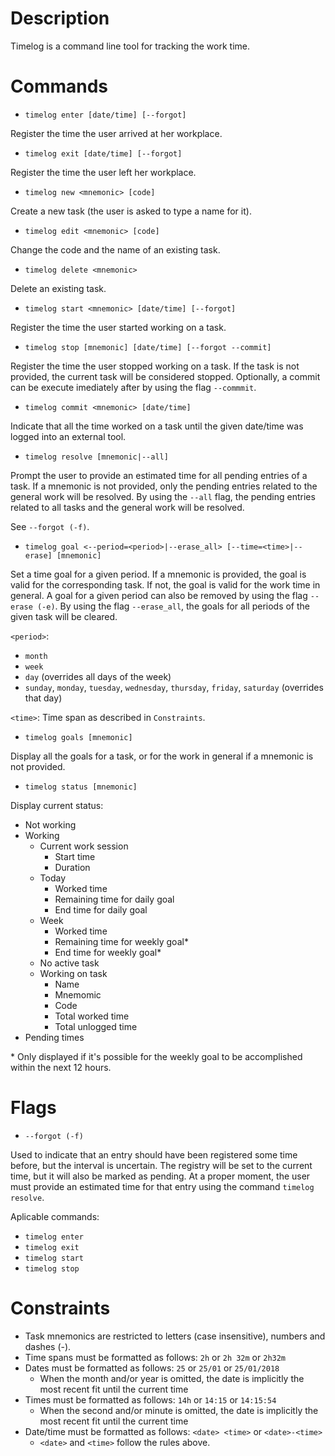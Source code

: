 # Description

Timelog is a command line tool for tracking the work time.

# Commands

- `timelog enter [date/time] [--forgot]`

Register the time the user arrived at her workplace.

- `timelog exit [date/time] [--forgot]`

Register the time the user left her workplace.

- `timelog new <mnemonic> [code]`

Create a new task (the user is asked to type a name for it).

- `timelog edit <mnemonic> [code]`

Change the code and the name of an existing task.

- `timelog delete <mnemonic>`

Delete an existing task.

- `timelog start <mnemonic> [date/time] [--forgot]`

Register the time the user started working on a task.

- `timelog stop [mnemonic] [date/time] [--forgot --commit]`

Register the time the user stopped working on a task. If the task is not provided, the current task will be considered stopped. Optionally, a commit can be execute imediately after by using the flag `--commmit`.

- `timelog commit <mnemonic> [date/time]`

Indicate that all the time worked on a task until the given date/time was logged into an external tool.

- `timelog resolve [mnemonic|--all]`

Prompt the user to provide an estimated time for all pending entries of a task. If a mnemonic is not provided, only the pending entries related to the general work will be resolved. By using the `--all` flag, the pending entries related to all tasks and the general work will be resolved.

See `--forgot (-f)`.

- `timelog goal <--period=<period>|--erase_all> [--time=<time>|--erase] [mnemonic]`

Set a time goal for a given period. If a mnemonic is provided, the goal is valid for the corresponding task. If not, the goal is valid for the work time in general. A goal for a given period can also be removed by using the flag `--erase (-e)`. By using the flag `--erase_all`, the goals for all periods of the given task will be cleared.

`<period>`:
* `month`
* `week`
* `day` (overrides all days of the week)
* `sunday`, `monday`, `tuesday`, `wednesday`, `thursday`, `friday`, `saturday` (overrides that day)

`<time>`: Time span as described in `Constraints`.

- `timelog goals [mnemonic]`

Display all the goals for a task, or for the work in general if a mnemonic is not provided.

- `timelog status [mnemonic]`

Display current status:

- Not working
- Working
  - Current work session
    - Start time
    - Duration
  - Today
    - Worked time
    - Remaining time for daily goal
    - End time for daily goal
  - Week
    - Worked time
    - Remaining time for weekly goal*
    - End time for weekly goal*
  - No active task
  - Working on task
    - Name
    - Mnemomic
    - Code
    - Total worked time
    - Total unlogged time
- Pending times

\* Only displayed if it's possible for the weekly goal to be accomplished within the next 12 hours.

# Flags

- `--forgot (-f)`

Used to indicate that an entry should have been registered some time before, but the interval is uncertain. The registry will be set to the current time, but it will also be marked as pending. At a proper moment, the user must provide an estimated time for that entry using the command `timelog resolve`.

Aplicable commands:
- `timelog enter`
- `timelog exit`
- `timelog start`
- `timelog stop`

# Constraints

- Task mnemonics are restricted to letters (case insensitive), numbers and dashes (-).
- Time spans must be formatted as follows: `2h` or `2h 32m` or `2h32m`
- Dates must be formatted as follows: `25` or `25/01` or `25/01/2018`
  - When the month and/or year is omitted, the date is implicitly the most recent fit until the current time
- Times must be formatted as follows: `14h` or `14:15` or `14:15:54`
  - When the second and/or minute is omitted, the date is implicitly the most recent fit until the current time
- Date/time must be formatted as follows: `<date> <time>` or `<date>-<time>`
  - `<date>` and `<time>` follow the rules above.